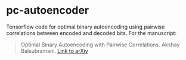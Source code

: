 # pc-autoencoder
Tensorflow code for optimal binary autoencoding using pairwise correlations between encoded and decoded bits. For the manuscript: 
> Optimal Binary Autoencoding with Pairwise Correlations. Akshay Balsubramani. [Link to arXiv](http://arxiv.org/abs/1611.02268)